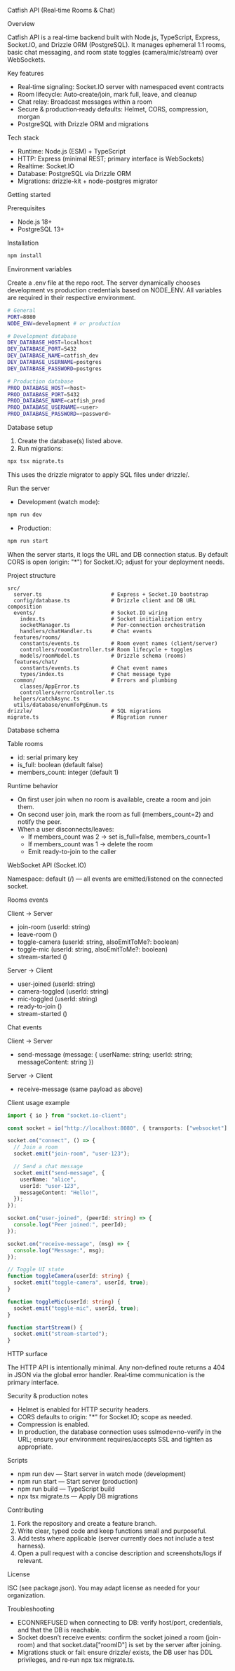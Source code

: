 Catfish API (Real‑time Rooms & Chat)

Overview

Catfish API is a real‑time backend built with Node.js, TypeScript, Express, Socket.IO, and Drizzle ORM (PostgreSQL). It manages ephemeral 1:1 rooms, basic chat messaging, and room state toggles (camera/mic/stream) over WebSockets.

Key features

- Real‑time signaling: Socket.IO server with namespaced event contracts
- Room lifecycle: Auto‑create/join, mark full, leave, and cleanup
- Chat relay: Broadcast messages within a room
- Secure & production‑ready defaults: Helmet, CORS, compression, morgan
- PostgreSQL with Drizzle ORM and migrations

Tech stack

- Runtime: Node.js (ESM) + TypeScript
- HTTP: Express (minimal REST; primary interface is WebSockets)
- Realtime: Socket.IO
- Database: PostgreSQL via Drizzle ORM
- Migrations: drizzle-kit + node-postgres migrator

Getting started

Prerequisites

- Node.js 18+
- PostgreSQL 13+

Installation

```bash
npm install
```

Environment variables

Create a .env file at the repo root. The server dynamically chooses development vs production credentials based on NODE_ENV. All variables are required in their respective environment.

```bash
# General
PORT=8080
NODE_ENV=development # or production

# Development database
DEV_DATABASE_HOST=localhost
DEV_DATABASE_PORT=5432
DEV_DATABASE_NAME=catfish_dev
DEV_DATABASE_USERNAME=postgres
DEV_DATABASE_PASSWORD=postgres

# Production database
PROD_DATABASE_HOST=<host>
PROD_DATABASE_PORT=5432
PROD_DATABASE_NAME=catfish_prod
PROD_DATABASE_USERNAME=<user>
PROD_DATABASE_PASSWORD=<password>
```

Database setup

1) Create the database(s) listed above.
2) Run migrations:

```bash
npx tsx migrate.ts
```

This uses the drizzle migrator to apply SQL files under drizzle/.

Run the server

- Development (watch mode):

```bash
npm run dev
```

- Production:

```bash
npm run start
```

When the server starts, it logs the URL and DB connection status. By default CORS is open (origin: "*") for Socket.IO; adjust for your deployment needs.

Project structure

```text
src/
  server.ts                      # Express + Socket.IO bootstrap
  config/database.ts             # Drizzle client and DB URL composition
  events/                        # Socket.IO wiring
    index.ts                     # Socket initialization entry
    socketManager.ts             # Per-connection orchestration
    handlers/chatHandler.ts      # Chat events
  features/rooms/
    constants/events.ts          # Room event names (client/server)
    controllers/roomController.ts# Room lifecycle + toggles
    models/roomModel.ts          # Drizzle schema (rooms)
  features/chat/
    constants/events.ts          # Chat event names
    types/index.ts               # Chat message type
  common/                        # Errors and plumbing
    classes/AppError.ts
    controllers/errorController.ts
  helpers/catchAsync.ts
  utils/database/enumToPgEnum.ts
drizzle/                         # SQL migrations
migrate.ts                       # Migration runner
```

Database schema

Table rooms

- id: serial primary key
- is_full: boolean (default false)
- members_count: integer (default 1)

Runtime behavior

- On first user join when no room is available, create a room and join them.
- On second user join, mark the room as full (members_count=2) and notify the peer.
- When a user disconnects/leaves:
  - If members_count was 2 → set is_full=false, members_count=1
  - If members_count was 1 → delete the room
  - Emit ready-to-join to the caller

WebSocket API (Socket.IO)

Namespace: default (/) — all events are emitted/listened on the connected socket.

Rooms events

Client → Server

- join-room (userId: string)
- leave-room ()
- toggle-camera (userId: string, alsoEmitToMe?: boolean)
- toggle-mic (userId: string, alsoEmitToMe?: boolean)
- stream-started ()

Server → Client

- user-joined (userId: string)
- camera-toggled (userId: string)
- mic-toggled (userId: string)
- ready-to-join ()
- stream-started ()

Chat events

Client → Server

- send-message (message: { userName: string; userId: string; messageContent: string })

Server → Client

- receive-message (same payload as above)

Client usage example

```ts
import { io } from "socket.io-client";

const socket = io("http://localhost:8080", { transports: ["websocket"] });

socket.on("connect", () => {
  // Join a room
  socket.emit("join-room", "user-123");

  // Send a chat message
  socket.emit("send-message", {
    userName: "alice",
    userId: "user-123",
    messageContent: "Hello!",
  });
});

socket.on("user-joined", (peerId: string) => {
  console.log("Peer joined:", peerId);
});

socket.on("receive-message", (msg) => {
  console.log("Message:", msg);
});

// Toggle UI state
function toggleCamera(userId: string) {
  socket.emit("toggle-camera", userId, true);
}

function toggleMic(userId: string) {
  socket.emit("toggle-mic", userId, true);
}

function startStream() {
  socket.emit("stream-started");
}
```

HTTP surface

The HTTP API is intentionally minimal. Any non‑defined route returns a 404 in JSON via the global error handler. Real‑time communication is the primary interface.

Security & production notes

- Helmet is enabled for HTTP security headers.
- CORS defaults to origin: "*" for Socket.IO; scope as needed.
- Compression is enabled.
- In production, the database connection uses sslmode=no-verify in the URL; ensure your environment requires/accepts SSL and tighten as appropriate.

Scripts

- npm run dev — Start server in watch mode (development)
- npm run start — Start server (production)
- npm run build — TypeScript build
- npx tsx migrate.ts — Apply DB migrations

Contributing

1) Fork the repository and create a feature branch.
2) Write clear, typed code and keep functions small and purposeful.
3) Add tests where applicable (server currently does not include a test harness).
4) Open a pull request with a concise description and screenshots/logs if relevant.

License

ISC (see package.json). You may adapt license as needed for your organization.

Troubleshooting

- ECONNREFUSED when connecting to DB: verify host/port, credentials, and that the DB is reachable.
- Socket doesn’t receive events: confirm the socket joined a room (join-room) and that socket.data["roomID"] is set by the server after joining.
- Migrations stuck or fail: ensure drizzle/ exists, the DB user has DDL privileges, and re‑run npx tsx migrate.ts.


